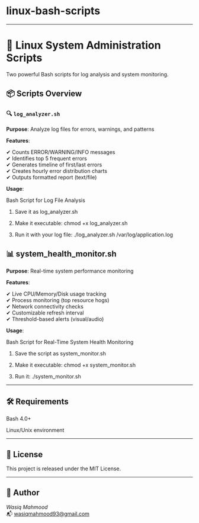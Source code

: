 # linux-bash-scripts

---

# 🐧 Linux System Administration Scripts

Two powerful Bash scripts for log analysis and system monitoring.

## 📦 Scripts Overview

### 🔍 `log_analyzer.sh` 

**Purpose**: Analyze log files for errors, warnings, and patterns  

**Features**:

✔ Counts ERROR/WARNING/INFO messages  
✔ Identifies top 5 frequent errors  
✔ Generates timeline of first/last errors  
✔ Creates hourly error distribution charts  
✔ Outputs formatted report (text/file)  

**Usage**:

Bash Script for Log File Analysis

  1. Save it as log_analyzer.sh

  2. Make it executable: chmod +x log_analyzer.sh

  3. Run it with your log file: ./log_analyzer.sh /var/log/application.log

## 📊 system_health_monitor.sh

**Purpose**: Real-time system performance monitoring

**Features**:

✔ Live CPU/Memory/Disk usage tracking  
✔ Process monitoring (top resource hogs)  
✔ Network connectivity checks  
✔ Customizable refresh interval  
✔ Threshold-based alerts (visual/audio)  

**Usage**:

Bash Script for Real-Time System Health Monitoring

  1.  Save the script as system_monitor.sh

  2.  Make it executable: chmod +x system_monitor.sh

  3.  Run it: ./system_monitor.sh

---

## 🛠️ Requirements

Bash 4.0+

Linux/Unix environment

---

## 📄 License

This project is released under the MIT License.

---

## 👤 Author

*Wasiq Mahmood*  
📬 wasiqmahmood93@gmail.com
